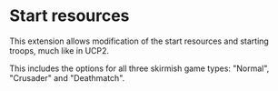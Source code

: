 # Start resources
This extension allows modification of the start resources and starting troops, much like in UCP2.

This includes the options for all three skirmish game types: "Normal", "Crusader" and "Deathmatch".
